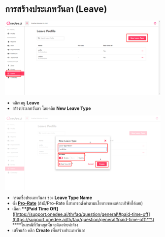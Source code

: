 # การสร้างประเภทวันลา \(Leave\)

![](../.gitbook/assets/screenshot_2-1.png)

* คลิกเมนู **Leave**
* สร้างประเภทวันลา โดยคลิก **New Leave Type**

![](../.gitbook/assets/screenshot_3-1.png)

* กรอกชื่อประเภทวันลา ช่อง **Leave Type Name**
* ตั้ง [**Pro-Rate**](https://support.onedee.ai/th/faq/question/general#pro-rate) \(ถ้ามี/Pro-Rate นี้สามารถตั้งค่าตามนโยบายของแต่ละบริษัทได้เลย\)
* เลือก **\*\*\[**Paid Time Off**\]\(**[https://support.onedee.ai/th/faq/question/general\#paid-time-off](https://support.onedee.ai/th/faq/question/general#paid-time-off)**\) \*\***ในกรณีที่วันหยุดนั้นจะต้องจ่ายค่าจ้าง
* เสร็จแล้ว คลิก **Create** เพื่อสร้างประเภทวันลา

